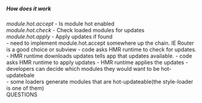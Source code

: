 <section>
<h5>How does it work</h5>
<div><i class="fragment zoom-in highlight-current-green">module.hot.accept</i> - Is module hot enabled</div>
<div><i class="fragment zoom-in highlight-current-green">module.hot.check</i> - Check loaded modules for updates</div>
<div><i class="fragment zoom-in highlight-current-green">module.hot.apply</i> -  Apply updates if found</div>
<aside class="notes">
- need to implement module.hot.accept somewhere up the chain. IE Router is a good choice or subview
- code asks HMR runtime to check for updates.
- HMR runtime downloads updates tells app that updates available.
- code asks HMR runtime to apply updates
- HMR runtime applies the updates
- developers can decide which modules they would want to be hot-updatebale</br>
- some loaders generate modules that are hot-updateable(the style-loader is one of them)</br>
QUESTIONS
</aside>
</section>
